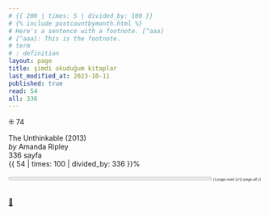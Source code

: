 ```yaml
---
# {{ 200 | times: 5 | divided_by: 100 }}
# {% include postcountbymonth.html %}
# Here's a sentence with a footnote. [^aaa]
# [^aaa]: This is the footnote.
# term
# : definition
layout: page
title: şimdi okuduğum kitaplar
last_modified_at: 2023-10-11
published: true
read: 54
all: 336
---
```


⁜ 74

The Unthinkable  (2013)  
_by_ Amanda Ripley  
336 sayfa  
{{ 54 | times: 100 | divided_by: 336 }}%  
 
 
<div><progress title="{{ page.read }}/{{ page.all }}" value="{{ page.read }}" max="{{ page.all }}" style="width: 80%;"></progress><span style="font-size: 50%; width: 5%; font-style: italic;" title="reading challenge 2023"> {{ page.read }}/{{ page.all }}</span></div>
<div style="clear: both"></div>
<br />

[🍃](https://www.nonfictionbooks.xyz/now.html "şimdi okuduğum kitaplar")
